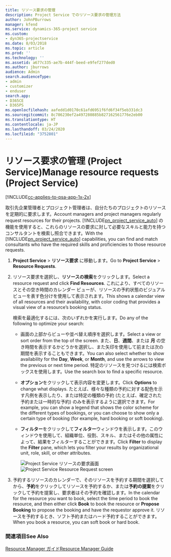 ```yaml
---
title: リソース要求の管理
description: Project Service でのリソース要求の管理方法
author: JohnPBurrows
manager: kfend
ms.service: dynamics-365-project service
ms.custom:
- dyn365-projectservice
ms.date: 8/03/2018
ms.topic: article
ms.prod: ''
ms.technology: ''
ms.assetid: a677c335-ae7b-444f-beed-e9fef277ded0
ms.author: jburrows
audience: Admin
search.audienceType:
- admin
- customizer
- enduser
search.app:
- D365CE
- D365PS
ms.openlocfilehash: aafedd1d0170c61afd6951f6fd6f34f5eb331dc3
ms.sourcegitcommit: 8c786230ef2a497280885b827162561776e2eb00
ms.translationtype: HT
ms.contentlocale: ja-JP
ms.lasthandoff: 03/24/2020
ms.locfileid: "3752801"
---
```

# <a name="manage-resource-requests-project-service"></a><span data-ttu-id="cd693-103">リソース要求の管理 (Project Service)</span><span class="sxs-lookup"><span data-stu-id="cd693-103">Manage resource requests (Project Service)</span></span>

[!INCLUDE[cc-applies-to-psa-app-1x-2x](../includes/cc-applies-to-psa-app-1x-2x.md)]

<span data-ttu-id="cd693-104">取引先企業管理者とプロジェクト管理者は、自分たちのプロジェクトのリソースを定期的に要求します。</span><span class="sxs-lookup"><span data-stu-id="cd693-104">Account managers and project managers regularly request resources for their projects.</span></span> <span data-ttu-id="cd693-105">[!INCLUDE[pn_project_service_auto](../includes/pn-project-service-auto.md)] の機能を使用すると、これらのリソースの要求に対して必要なスキルと能力を持つコンサルタントを検索し照合できます。</span><span class="sxs-lookup"><span data-stu-id="cd693-105">With the [!INCLUDE[pn_project_service_auto](../includes/pn-project-service-auto.md)] capabilities, you can find and match consultants who have the required skills and proficiencies to those resource requests.</span></span>  
  
1. <span data-ttu-id="cd693-106">**Project Service** > **リソース要求** に移動します。</span><span class="sxs-lookup"><span data-stu-id="cd693-106">Go to **Project Service** > **Resource Requests**.</span></span>  
  
2. <span data-ttu-id="cd693-107">リソース要求を選択し、**リソースの検索**をクリックします。</span><span class="sxs-lookup"><span data-stu-id="cd693-107">Select a resource request and click **Find Resources**.</span></span> <span data-ttu-id="cd693-108">これにより、すべてのリソースとその空き時間のカレンダー ビューが、リソースの予約状態のビジュアル ビューを表す色分けを使用して表示されます。</span><span class="sxs-lookup"><span data-stu-id="cd693-108">This shows a calendar view of all resources and their availability, with color coding that provides a visual view of a resource’s booking status.</span></span>  
  
    <span data-ttu-id="cd693-109">検索を最適化するには、次のいずれかを実行します。</span><span class="sxs-lookup"><span data-stu-id="cd693-109">Do any of the following to optimize your search:</span></span>  
  
   -   <span data-ttu-id="cd693-110">画面の上部からビューや並べ替え順序を選択します。</span><span class="sxs-lookup"><span data-stu-id="cd693-110">Select a view or sort order from the top of the screen.</span></span> <span data-ttu-id="cd693-111">また、**日**、**週間**、または **月** の空き時間を表示するかどうかを選択し、また矢印を使用して前または次の期間を表示することもできます。</span><span class="sxs-lookup"><span data-stu-id="cd693-111">You can also select whether to show availability for the **Day**, **Week**, or **Month**, and use the arrows to view the previous or next time period.</span></span> <span data-ttu-id="cd693-112">特定のリソースを見つけるには検索ボックスを使用します。</span><span class="sxs-lookup"><span data-stu-id="cd693-112">Use the search box to find a specific resource.</span></span>  
  
   -   <span data-ttu-id="cd693-113">**オプション**をクリックして表示内容を変更します。</span><span class="sxs-lookup"><span data-stu-id="cd693-113">Click **Options** to change what displays.</span></span> <span data-ttu-id="cd693-114">たとえば、様々な種類の予約に対する配色を示す凡例を表示したり、または特定の種類の予約 (たとえば、確定された予約または一時的な予約) のみを表示するように選択できます。</span><span class="sxs-lookup"><span data-stu-id="cd693-114">For example, you can show a legend that shows the color scheme for the different types of bookings, or you can choose to show only a certain type of booking (for example, hard booking or soft booking).</span></span>  
  
   -   <span data-ttu-id="cd693-115">**フィルター**をクリックして**フィルター**ウィンドウを表示します。このウィンドウを使用して、組織単位、役割、スキル、またはその他の属性によって、結果をフィルターすることができます。</span><span class="sxs-lookup"><span data-stu-id="cd693-115">Click **Filter** to display the **Filter** pane, which lets you filter your results by organizational unit, role, skill, or other attributes.</span></span>  
  
       <span data-ttu-id="cd693-116">![Project Service リソースの要求画面](../project-service/media/project-service-resource-request-screen.png "Project Service リソースの要求画面")</span><span class="sxs-lookup"><span data-stu-id="cd693-116">![Project Service Resource Request screen](../project-service/media/project-service-resource-request-screen.png "Project Service Resource Request screen")</span></span>  
  
3. <span data-ttu-id="cd693-117">予約するリソースのカレンダーで、そのリソースを予約する期間を選択してから、**予約**をクリックしてリソースを予約するか、または**予約の提案**をクリックして予約を提案し、要求者はその予約を確認します。</span><span class="sxs-lookup"><span data-stu-id="cd693-117">In the calendar for the resource you want to book, select the time period to book the resource, and then either click **Book** to book the resource or **Propose Booking** to propose the booking and have the requestor approve it.</span></span> <span data-ttu-id="cd693-118">リソースを予約するとき、ソフト予約またはハード予約することができます。</span><span class="sxs-lookup"><span data-stu-id="cd693-118">When you book a resource, you can soft book or hard book.</span></span>  
  
### <a name="see-also"></a><span data-ttu-id="cd693-119">関連項目</span><span class="sxs-lookup"><span data-stu-id="cd693-119">See Also</span></span>  
 [<span data-ttu-id="cd693-120">Resource Manager ガイド</span><span class="sxs-lookup"><span data-stu-id="cd693-120">Resource Manager Guide</span></span>](../project-service/resource-manager-guide.md)
